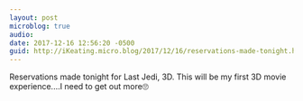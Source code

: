 ```yaml
---
layout: post
microblog: true
audio: 
date: 2017-12-16 12:56:20 -0500
guid: http://iKeating.micro.blog/2017/12/16/reservations-made-tonight.html
---
```

Reservations made tonight for Last Jedi, 3D.  This will be my first 3D movie experience....I need to get out more🙄
